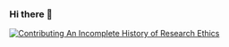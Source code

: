 ### Hi there 👋


[![Contributing An Incomplete History of Research Ethics](https://img.shields.io/badge/Contributing-An%20Incomplete%20History%20of%20Research%20Ethics-red)](https://github.com/Ismael-KG/An_Incomplete_History_of_Research_Ethics)

<!--
**alejandro-deltell/alejandro-deltell** is a ✨ _special_ ✨ repository because its `README.md` (this file) appears on your GitHub profile.


Here are some ideas to get you started:

- 🔭 I’m currently working on ...
- 🌱 I’m currently learning ...
- 👯 I’m looking to collaborate on ...
- 🤔 I’m looking for help with ...
- 💬 Ask me about ...
- 📫 How to reach me: ...
- 😄 Pronouns: ...
- ⚡ Fun fact: ...
-->
